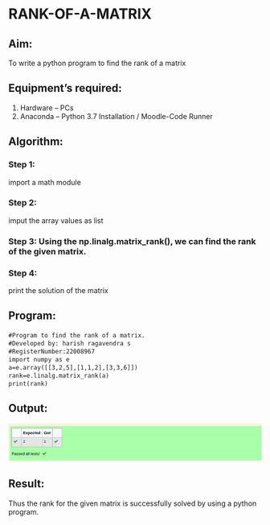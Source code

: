 # RANK-OF-A-MATRIX
## Aim:
To write a python program to find the rank of a matrix
## Equipment’s required:
1. 	Hardware – PCs
2. 	Anaconda – Python 3.7 Installation / Moodle-Code Runner
## Algorithm:
### Step 1: 
import a math module
### Step 2: 
imput the array values as list
### Step 3: Using the np.linalg.matrix_rank(), we can find the rank of the given matrix.
### Step 4: 
print the solution of the matrix
## Program:
```
#Program to find the rank of a matrix.
#Developed by: harish ragavendra s
#RegisterNumber:22008967
import numpy as e
a=e.array([[3,2,5],[1,1,2],[3,3,6]])
rank=e.linalg.matrix_rank(a)
print(rank)
```
## Output:
![output!](rankoutput.png)
## Result:
Thus the rank for the given matrix is successfully solved by  using a python program.

